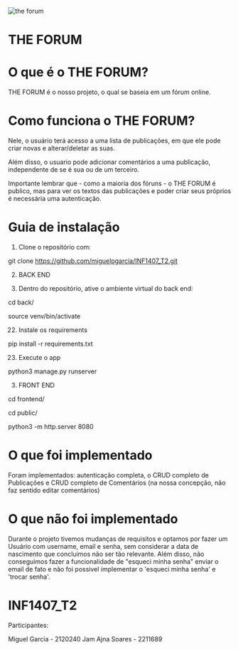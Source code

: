 ![the forum](https://github.com/Ajnus/THE_FORUM_PROGRAMACAO_WEB_INF1407_T2/assets/8205907/8027e58a-7196-4565-8599-c97ffd3af5b8)

# THE FORUM

# O que é o THE FORUM?

THE FORUM é o nosso projeto, o qual se baseia em um fórum online.

# Como funciona o THE FORUM?

Nele, o usuário terá acesso a uma lista de publicações, em que ele pode criar novas e alterar/deletar as suas.

Além disso, o usuario pode adicionar comentários a uma publicação, independente de se é sua ou de um terceiro.

Importante lembrar que - como a maioria dos fóruns - o THE FORUM é publico, mas para ver os textos das publicações e poder criar seus próprios é necessária uma autenticação.

# Guia de instalação 

1) Clone o repositório com:

git clone https://github.com/miguelpgarcia/INF1407_T2.git


2) BACK END

21) Dentro do repositório, ative o ambiente virtual do back end:


cd back/

source venv/bin/activate

22) Instale os requirements

pip install -r requirements.txt

23) Execute o app

python3 manage.py runserver


3) FRONT END

cd frontend/

cd public/

python3 -m http.server 8080




# O que foi implementado

Foram implementados: autenticação completa, o CRUD completo de Publicações e CRUD completo de Comentários (na nossa concepção, não faz sentido editar comentários) 


# O que não foi implementado

Durante o projeto tivemos mudanças de requisitos e optamos por fazer um Usuário com username, email e senha, sem considerar a data de nascimento que concluimos não ser tão relevante. Além disso, não conseguimos fazer a funcionalidade de "esqueci minha senha" enviar o email de fato e não foi possivel implementar o 'esqueci minha senha' e 'trocar senha'.

# INF1407_T2


Participantes: 

Miguel Garcia - 2120240
Jam Ajna Soares - 2211689
